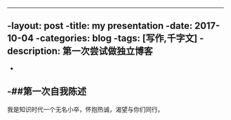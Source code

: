 ----
-layout: post
-title: my presentation
-date: 2017-10-04
-categories: blog
-tags: [写作,千字文]
-description: 第一次尝试做独立博客
----
-
-##第一次自我陈述
-
我是知识时代一个无名小卒，怀抱热诚，渴望与你们同行。
